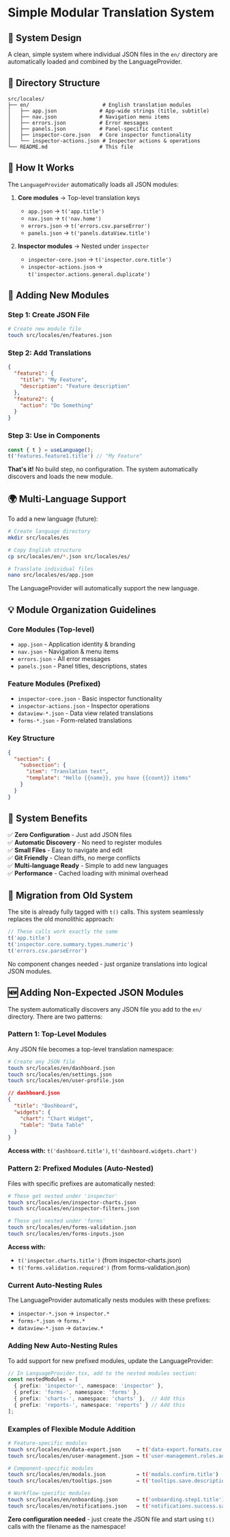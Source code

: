# Simple Modular Translation System

## 🎯 System Design

A clean, simple system where individual JSON files in the `en/` directory are automatically loaded and combined by the LanguageProvider.

## 📁 Directory Structure

```
src/locales/
├── en/                        # English translation modules
│   ├── app.json              # App-wide strings (title, subtitle)
│   ├── nav.json              # Navigation menu items
│   ├── errors.json           # Error messages
│   ├── panels.json           # Panel-specific content
│   ├── inspector-core.json   # Core inspector functionality
│   └── inspector-actions.json # Inspector actions & operations
└── README.md                 # This file
```

## 🔧 How It Works

The `LanguageProvider` automatically loads all JSON modules:

1. **Core modules** → Top-level translation keys
   - `app.json` → `t('app.title')`
   - `nav.json` → `t('nav.home')`
   - `errors.json` → `t('errors.csv.parseError')`
   - `panels.json` → `t('panels.dataView.title')`

2. **Inspector modules** → Nested under `inspector`
   - `inspector-core.json` → `t('inspector.core.title')`
   - `inspector-actions.json` → `t('inspector.actions.general.duplicate')`

## 📝 Adding New Modules

### Step 1: Create JSON File
```bash
# Create new module file
touch src/locales/en/features.json
```

### Step 2: Add Translations
```json
{
  "feature1": {
    "title": "My Feature",
    "description": "Feature description"
  },
  "feature2": {
    "action": "Do Something"
  }
}
```

### Step 3: Use in Components
```typescript
const { t } = useLanguage();
t('features.feature1.title') // "My Feature"
```

**That's it!** No build step, no configuration. The system automatically discovers and loads the new module.

## 🌍 Multi-Language Support

To add a new language (future):

```bash
# Create language directory
mkdir src/locales/es

# Copy English structure
cp src/locales/en/*.json src/locales/es/

# Translate individual files
nano src/locales/es/app.json
```

The LanguageProvider will automatically support the new language.

## 💡 Module Organization Guidelines

### Core Modules (Top-level)
- `app.json` - Application identity & branding
- `nav.json` - Navigation & menu items
- `errors.json` - All error messages
- `panels.json` - Panel titles, descriptions, states

### Feature Modules (Prefixed)
- `inspector-core.json` - Basic inspector functionality
- `inspector-actions.json` - Inspector operations
- `dataview-*.json` - Data view related translations
- `forms-*.json` - Form-related translations

### Key Structure
```json
{
  "section": {
    "subsection": {
      "item": "Translation text",
      "template": "Hello {{name}}, you have {{count}} items"
    }
  }
}
```

## 🚀 System Benefits

✅ **Zero Configuration** - Just add JSON files  
✅ **Automatic Discovery** - No need to register modules  
✅ **Small Files** - Easy to navigate and edit  
✅ **Git Friendly** - Clean diffs, no merge conflicts  
✅ **Multi-language Ready** - Simple to add new languages  
✅ **Performance** - Cached loading with minimal overhead  

## 🔄 Migration from Old System

The site is already fully tagged with `t()` calls. This system seamlessly replaces the old monolithic approach:

```typescript
// These calls work exactly the same
t('app.title')
t('inspector.core.summary.types.numeric')
t('errors.csv.parseError')
```

No component changes needed - just organize translations into logical JSON modules.

## 🆕 Adding Non-Expected JSON Modules

The system automatically discovers any JSON file you add to the `en/` directory. There are two patterns:

### Pattern 1: Top-Level Modules
Any JSON file becomes a top-level translation namespace:

```bash
# Create any JSON file
touch src/locales/en/dashboard.json
touch src/locales/en/settings.json
touch src/locales/en/user-profile.json
```

```json
// dashboard.json
{
  "title": "Dashboard",
  "widgets": {
    "chart": "Chart Widget",
    "table": "Data Table"
  }
}
```

**Access with:** `t('dashboard.title')`, `t('dashboard.widgets.chart')`

### Pattern 2: Prefixed Modules (Auto-Nested)
Files with specific prefixes are automatically nested:

```bash
# These get nested under 'inspector'
touch src/locales/en/inspector-charts.json
touch src/locales/en/inspector-filters.json

# These get nested under 'forms'  
touch src/locales/en/forms-validation.json
touch src/locales/en/forms-inputs.json
```

**Access with:** 
- `t('inspector.charts.title')` (from inspector-charts.json)
- `t('forms.validation.required')` (from forms-validation.json)

### Current Auto-Nesting Rules

The LanguageProvider automatically nests modules with these prefixes:

- `inspector-*.json` → `inspector.*`
- `forms-*.json` → `forms.*` 
- `dataview-*.json` → `dataview.*`

### Adding New Auto-Nesting Rules

To add support for new prefixed modules, update the LanguageProvider:

```typescript
// In LanguageProvider.tsx, add to the nested modules section:
const nestedModules = [
  { prefix: 'inspector-', namespace: 'inspector' },
  { prefix: 'forms-', namespace: 'forms' },
  { prefix: 'charts-', namespace: 'charts' },  // Add this
  { prefix: 'reports-', namespace: 'reports' } // Add this
];
```

### Examples of Flexible Module Addition

```bash
# Feature-specific modules
touch src/locales/en/data-export.json     → t('data-export.formats.csv')
touch src/locales/en/user-management.json → t('user-management.roles.admin')

# Component-specific modules  
touch src/locales/en/modals.json          → t('modals.confirm.title')
touch src/locales/en/tooltips.json        → t('tooltips.save.description')

# Workflow-specific modules
touch src/locales/en/onboarding.json      → t('onboarding.step1.title')
touch src/locales/en/notifications.json   → t('notifications.success.saved')
```

**Zero configuration needed** - just create the JSON file and start using `t()` calls with the filename as the namespace!